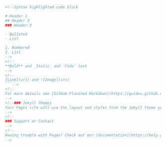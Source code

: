 <!--
## Welcome to GitHub Pages
-->
<!--
You can use the [editor on GitHub](https://github.com/roshanaz/roshanaz.github.io/edit/master/README.md) to maintain and preview the content for your website in Markdown files.
Whenever you commit to this repository, GitHub Pages will run [Jekyll](https://jekyllrb.com/) to rebuild the pages in your site, from the content in your Markdown files.
-->
<!--
### Markdown
Markdown is a lightweight and easy-to-use syntax for styling your writing. It includes conventions for
-->
```markdown
<!--Syntax highlighted code block

# Header 1
## Header 2
### Header 3

- Bulleted
- List

1. Numbered
2. List
-->
<!--
**Bold** and _Italic_ and `Code` text
-->
<!--
[Link](url) and ![Image](src)
```-->
<!--
For more details see [GitHub Flavored Markdown](https://guides.github.com/features/mastering-markdown/).
-->
<!--### Jekyll Themes
Your Pages site will use the layout and styles from the Jekyll theme you have selected in your [repository settings](https://github.com/roshanaz/roshanaz.github.io/settings). The name of this theme is saved in the Jekyll `_config.yml` configuration file.
-->
<!--
### Support or Contact
-->
<!--
Having trouble with Pages? Check out our [documentation](https://help.github.com/categories/github-pages-basics/) or [contact support](https://github.com/contact) and we’ll help you sort it out.
-->
